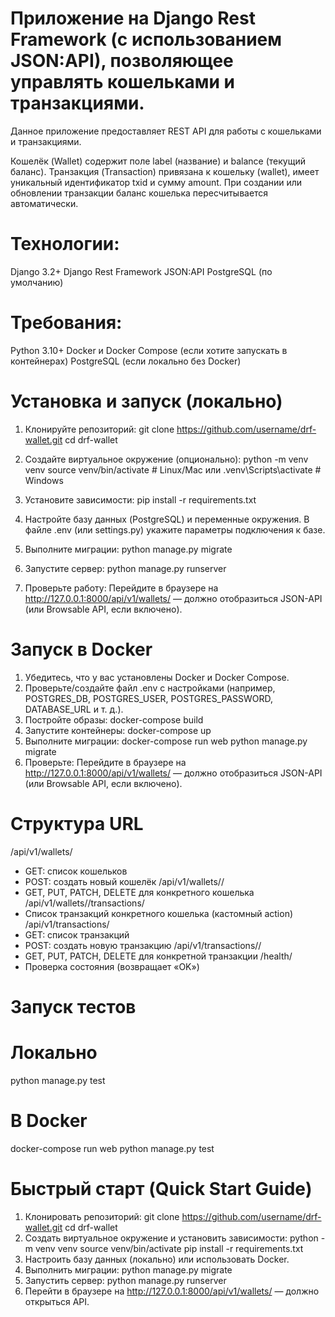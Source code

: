 # Приложение на Django Rest Framework (с использованием JSON:API), позволяющее управлять кошельками и транзакциями.


Данное приложение предоставляет REST API для работы с кошельками и транзакциями.

Кошелёк (Wallet) содержит поле label (название) и balance (текущий баланс).
Транзакция (Transaction) привязана к кошельку (wallet), имеет уникальный идентификатор txid и сумму amount.
При создании или обновлении транзакции баланс кошелька пересчитывается автоматически.


# Технологии:

Django 3.2+
Django Rest Framework
JSON:API
PostgreSQL (по умолчанию)


# Требования:
Python 3.10+
Docker и Docker Compose (если хотите запускать в контейнерах)
PostgreSQL (если локально без Docker)

# Установка и запуск (локально)

1) Клонируйте репозиторий:
git clone https://github.com/username/drf-wallet.git
cd drf-wallet

2) Создайте виртуальное окружение (опционально):
python -m venv venv
source venv/bin/activate  # Linux/Mac
или
.venv\Scripts\activate  # Windows

3) Установите зависимости:
pip install -r requirements.txt

4) Настройте базу данных (PostgreSQL) и переменные окружения.
В файле .env (или settings.py) укажите параметры подключения к базе.

5) Выполните миграции:
python manage.py migrate

6) Запустите сервер:
python manage.py runserver

7) Проверьте работу:
Перейдите в браузере на http://127.0.0.1:8000/api/v1/wallets/ — должно отобразиться JSON-API (или Browsable API, если включено).


# Запуск в Docker
1) Убедитесь, что у вас установлены Docker и Docker Compose.
2) Проверьте/создайте файл .env с настройками (например, POSTGRES_DB, POSTGRES_USER, POSTGRES_PASSWORD, DATABASE_URL и т. д.).
3) Постройте образы:
docker-compose build
4) Запустите контейнеры:
docker-compose up
5) Выполните миграции:
docker-compose run web python manage.py migrate
6) Проверьте:
Перейдите в браузере на http://127.0.0.1:8000/api/v1/wallets/ — должно отобразиться JSON-API (или Browsable API, если включено).

# Структура URL
/api/v1/wallets/
- GET: список кошельков
- POST: создать новый кошелёк
/api/v1/wallets/<id>/
- GET, PUT, PATCH, DELETE для конкретного кошелька
/api/v1/wallets/<id>/transactions/
- Список транзакций конкретного кошелька (кастомный action)
/api/v1/transactions/
- GET: список транзакций
- POST: создать новую транзакцию
/api/v1/transactions/<id>/
- GET, PUT, PATCH, DELETE для конкретной транзакции
/health/
- Проверка состояния (возвращает «OK»)


# Запуск тестов
# Локально
python manage.py test
# В Docker
docker-compose run web python manage.py test

# Быстрый старт (Quick Start Guide)
1) Клонировать репозиторий:
git clone https://github.com/username/drf-wallet.git
cd drf-wallet
2) Создать виртуальное окружение и установить зависимости:
python -m venv venv
source venv/bin/activate
pip install -r requirements.txt
3) Настроить базу данных (локально) или использовать Docker.
4) Выполнить миграции:
python manage.py migrate
5) Запустить сервер:
python manage.py runserver
6) Перейти в браузере на http://127.0.0.1:8000/api/v1/wallets/ — должно открыться API.
